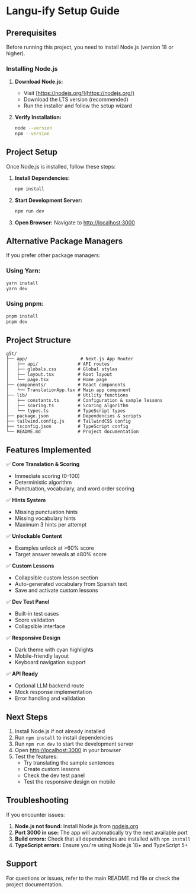 # Langu-ify Setup Guide

## Prerequisites

Before running this project, you need to install Node.js (version 18 or higher).

### Installing Node.js

1. **Download Node.js:**
   - Visit [https://nodejs.org/](https://nodejs.org/)
   - Download the LTS version (recommended)
   - Run the installer and follow the setup wizard

2. **Verify Installation:**
   ```bash
   node --version
   npm --version
   ```

## Project Setup

Once Node.js is installed, follow these steps:

1. **Install Dependencies:**
   ```bash
   npm install
   ```

2. **Start Development Server:**
   ```bash
   npm run dev
   ```

3. **Open Browser:**
   Navigate to [http://localhost:3000](http://localhost:3000)

## Alternative Package Managers

If you prefer other package managers:

### Using Yarn:
```bash
yarn install
yarn dev
```

### Using pnpm:
```bash
pnpm install
pnpm dev
```

## Project Structure

```
g5t/
├── app/                    # Next.js App Router
│   ├── api/               # API routes
│   ├── globals.css        # Global styles
│   ├── layout.tsx         # Root layout
│   └── page.tsx           # Home page
├── components/            # React components
│   └── TranslationApp.tsx # Main app component
├── lib/                   # Utility functions
│   ├── constants.ts       # Configuration & sample lessons
│   ├── scoring.ts         # Scoring algorithm
│   └── types.ts           # TypeScript types
├── package.json           # Dependencies & scripts
├── tailwind.config.js     # TailwindCSS config
├── tsconfig.json          # TypeScript config
└── README.md              # Project documentation
```

## Features Implemented

✅ **Core Translation & Scoring**
- Immediate scoring (0-100)
- Deterministic algorithm
- Punctuation, vocabulary, and word order scoring

✅ **Hints System**
- Missing punctuation hints
- Missing vocabulary hints
- Maximum 3 hints per attempt

✅ **Unlockable Content**
- Examples unlock at >60% score
- Target answer reveals at ≥80% score

✅ **Custom Lessons**
- Collapsible custom lesson section
- Auto-generated vocabulary from Spanish text
- Save and activate custom lessons

✅ **Dev Test Panel**
- Built-in test cases
- Score validation
- Collapsible interface

✅ **Responsive Design**
- Dark theme with cyan highlights
- Mobile-friendly layout
- Keyboard navigation support

✅ **API Ready**
- Optional LLM backend route
- Mock response implementation
- Error handling and validation

## Next Steps

1. Install Node.js if not already installed
2. Run `npm install` to install dependencies
3. Run `npm run dev` to start the development server
4. Open [http://localhost:3000](http://localhost:3000) in your browser
5. Test the features:
   - Try translating the sample sentences
   - Create custom lessons
   - Check the dev test panel
   - Test the responsive design on mobile

## Troubleshooting

If you encounter issues:

1. **Node.js not found:** Install Node.js from [nodejs.org](https://nodejs.org/)
2. **Port 3000 in use:** The app will automatically try the next available port
3. **Build errors:** Check that all dependencies are installed with `npm install`
4. **TypeScript errors:** Ensure you're using Node.js 18+ and TypeScript 5+

## Support

For questions or issues, refer to the main README.md file or check the project documentation.
